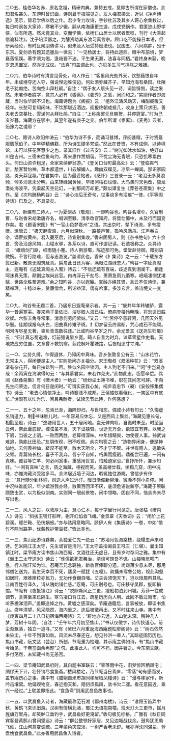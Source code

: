 <!-- { "loadSidebar": true } -->
二○五、桂伯华名赤，原名念祖，精研内典，兼持五戒，意即古所谓在家僧也。余知君名甚久，东游时曾识面，诗则曩于报端见之。友人梅君撷云，近以《净声诗选》见示，皆君学佛以后之作。君少专力攻诗，手钞杜苏及其乡人蒋心余集数过，每日吟讽各大家诗，寒暑不少辍。嗣从南海康更生游，戊戌党祸作。君匿迹山野学侠，似有所遇。然未竟其业，变而学佛，依杨仁山居士以居者累稔，刊行《大乘起信谕科注》。沈子培深器之，为醵资助其东渡习真言宗。顾口吃不能操日本语，但研索经论，有时且聚朋俦讲习，似未及入坛受持密法也。民国五、六间病肿，殁于东京。夏剑丞有题其遗墨后一律云：“一见杨居士，将持此道西。眼中布前境，梦襄落恒蹊。著字须为偈，逢歧要不迷。平生果无漏，法喜与同栖。”君终身未娶，晚岁忽思置室，然亦无成议。“法喜”句盖谓此也，亦见多生习气捐除之难嫌。

二○六、伯华诗时有清言见骨处，和人作云：“客里风光劫外天，饮愁菇恨自年年。未成境夺还人夺，强说惮边胜侠边。何处须弥藏芥子，早知沧海有桑田。杜陵老子犹痴绝，苦向空山拜杜鹃。”自注：“偶于友人扇头见一诗，词旨悱恻，读之愀然。未署作者姓字，意其人必有《黍离》、《麦秀》之感，闵而和之。”实则作者即海藏，当时伯华顾不识也。海藏诗题为《阅报》云：“槛外江涛风动天，梅酣阁暖又经年。长愁可复知闲味，不饮那堪近酒边。阅报终朝成抵几，收身上策只求田。善夫老去空摹杜，雪涕何从拜杜鹃。”自注：“上称疾罢元旦朝贺，并停筵宴。”时为己亥岁暮，海藏方在鄂中。其翌年遂有庚子之变。伯华所谓《黍离》、《麦秀》云者，殆豫为之谶耶？

二○七、赣诗人欧阳仲涛云：“伯华为诗不多，而诵习甚博，评阅甚精，于时贤最服膺范伯子。中年弹精佛籍，所为诗生硬多梵语。”然此在昔贤，本有成例，以诗境论，未可以狂花客慧少之也。录其旧作《过吉安》云：“树光如沐水如油，绝好山川是吉州。三宿未偿鱼鸟约，再来思作贾胡留。不忧尘海无青眼，只恐饥寒累白头。何日山资许粗足，全家来续醉翁游。”《登关口台町最高处》云：“登临爽气新，愁客暂怡神。草木都遗世，川云解媚人。趣幽双蝶见，凉早一蝉闻。那识家园路，炎天莽寇氛。”在君集中，固为最妥帖者。《感怀》三首录一云：“老泪无多莫浪倾，倾多消息未分明。由来转绿回黄候，早竭河枯石烂情。大鸟集时天色改，蛰龙潜处海波平。凭渠起灭空花幻，一刹那间万却更。”颇似谭复生《莽苍苍斋集》中之作。至《次均酬杨昀谷》云：“诗心淡后无奇句，世事谈多有泪痕”一律，《平等阁诗话》已及之，不具录矣。

二○八、新建有二诗人，一为夏剑丞（敬观），一即昀谷也。昀谷名增荦，久官刑曹，与赵香宋胡漱唐齐名，唱训至夥。清季改官知府，将筮仕蜀中，未及行而国变作矣。君《题香宋图》有“一官山色梦嘉州”之语。其出京时，辇下诗流，多有投赠。漱唐云：“极天翻雪浪，六月似深秋。一路猿声苦，孤吟风满舟。江声吞白帝，谪宦拟黄州。君入夔巫后，诗宜别集收。”香宋固蜀人，则《杂书绝句》六十余首，旁及沿途风物，山程水驿，各系以诗，直可作游记读。石遗极称之。众异诗云：“峨峨剑门路，细雨随小蹇。诗人例游蜀，陈迹那可免。堂堂赵侍御，赠别语微婉。不言行路难，但与志游览。”盖谓此也。香宋《衤集诗》之一云：“十载东方鬓已新。散原无阁筑延真。扁舟此日还为客，满眼江湖绿恋人。”昀谷一字延真阁主，遐庵有《送延真阁主入蜀》诗云：“不信迂疏有百端，歧途真到泪阑干。相逢呵沫真无策，颠倒尘埃尚此官。冉冉浮云干劫尽，萧萧急雨九衢寒。岷峨凄恻犹堪赋，世路全胜蜀道难。”余之知昀谷，亦以遐庵。宝融亦绳其贤，且云不仅诗佳，兼精禅理。十稔以来，赁廉僧舍，所诣益深。偶有吟事，多涉玄言，盖诗境又一变矣。

二○九、昀谷有无题二首，乃居东日遐庵录示者。其一云：“废井年年转辘鲈，露华一昔遍寒芜。春来燕子巢依旧，泪尽鲛人海已枯。倚病登楼怜畹晚，将愁遣日胜欢娱。六张五角寻常事，消息何劳问紫姑。”又云：“伫苦停卒意转闲，几回天外见华鬟。佳期误报乌头白，旧曲真传雉子斑。扌幻梦留云终易断，咒心成石不能顽。明河泻尽星无著，辜负青鸾数往还。”此或昀谷早岁之作。余尤爱其《送尧生归蜀》云：“归计真忘蜀道难，灯前强说醉乡宽。畸人自昔为时弃，谏草零星作史看。天地故应穷位置，文章曾不救饥寒。荻花枫叶瞿塘路，后夜相思寸寸滩。”

二一○、尘劳久缚，乍得退休，乃知闲中真味。吾乡张敦复公有云：“山水花竹，无常主人，得闲便是主人。”实则能闲亦关福分。宋王晦叔《双溪种花》云：“双溪渐有杂花开，每日扶筇到一回。胜似名园空锁闭。主人到老不归来。”“闲”字岂易办哉！余丙寅在海滨得句云：“与其慕君实，未若作尧夫。”此物此志，窃愿卒偿。偶阅《赵彝斋集》有《赠术者》一绝云：“纷纷尘土簿书堆，职在其间怎可辞。不向先生问荣达，但言何日是闲时。”可谓实获我心矣。桐庐袁忠节（昶）《安般移集偶书》诗云：“老去心情依净土，吟诗蹇浅不成邦。王侯蝼蚁看俄化，一笑区中有底忙。”世固有以忙为乐，闲且弗耐者，试读忠节此诗，作何感想？

二一一、五十之年，忽焉已至，海隅却扫，与世相忘。偶成小诗有句云：“久悔虚名销道力，剩书味胜儿时。一年容易应休忘，又是西风上鬓丝。”海藏见惠长句，相勖至殷，诗云：“逸塘用世人，五十居闲地。岂无髀肉叹，自诡时未至。时至当云何，奈此囊底智。控弦虽不发，天下证猿臂。世途无万全，欲取宜有弃。以我之下驷，当彼之上驷。一败而两胜，老算得深味。中年惜精爽，勿使疲人事。孙武诚难追，孰能比田忌。”友朋传观，罔不叹佩。余次均答之云：“造物畀闲身，便是神仙地。云何羡神仙，蹉叹不能至。散木天所全，不才宁不智。并世有畸人，遑敢失交臂。青蒿倚长松，喜子不我弃。吾宁不自知，朽舆而瘦驷。鼎衡尝已遍，一闲有真味。臧谷等亡羊，何必问奚事。重感用世言，怕触道家忌。”自抒所怀，兼示知好。“一闲有真味”之言，质之海藏，相视而笑。盖高楼廿载，坐榻几穿，闲中况味，亦惟海藏消受独多耳。余津居近墙子河边，暇辄独往游眺，曾信步有作云：“意行随分到林垌，风送人声过远汀。暖日渐催新柳活，微澌不碍小舟停。闲中况味谁能识，年少嬉游我亦经。散策百回浑不厌，底须危语说新亭。”海藏于项联颇致击赏，以为极似剑南。实则同一眼前景物，闲中领略，固自不同，惜余尚未尽写出也。

二一二、风人之旨，以敦厚为主，慧心仁术，每于字里行间见之。唐张枯《赠内人》诗云：“斜拔玉钗灯影畔，剔开红焰救飞蛾。”金景覃《天香词》云：“闲阶上花碧润。缓芒鞍、恐伤蜗蚓。”亦与祜用意略同。顾伊人有《集唐诗》一卷，中如“惜竹不除当路笋，伐薪教护带巢枝。”皆此类也。

二一三、焦山纪游诗夥矣，余独爱仁先一绝云：“苏墙月色海棠枝，绕榻虫声来和诗。乞米隔江王太守，先生谪官是清时。”王太守盖指闽县王可庄（仁堪）。曩出知镇江时，梁节庵方读书焦山海西庵，文酒往还无虚日，且有岁时存问之雅。集中有《谢王二太守送米》诗云：“侏儒欲死君弗治，清谈可饱吾不饥。山楼晓觉叩门急，行人喘汗知为谁。忍庵吾兄念羁独，新收官俸聊分遗。尚嫌薄少意未尽，那用邻僧乞送为。我生天幸百不死，适吴一赋犹《五噫》。疏慵未写鲁公帖，视此沟壑如居时。艰难匣粒亦民力，无功作食翻自嗤。丈夫会须饱天下，岂以琐屑矜其私。江南百姓待泽久，请从隗始铺仁慈。”忍庵，可庄别号也。可庄移守吴郡，旋即捐馆。节庵有《夜抵镇江》诗云：“脱隙嘶风正二更，蹬船初泊润州城。芳菲一往成调节，言笑重来已隔生。寒鸟凄口背江去，疏星历历向人明。此回不敢过街市，怕听茅檐涕泪声。”盖即追悼之作。黄墟之感深矣。节庵通籍后，言事被放，即读书焦山。盛年清望，风采隐然，海内重之。迄后被徵再出，又不时往来山寺。集中有《庚寅四月二十八日初宿海西庵诗》云：“辟地亦云远，入山犹未深。残钟几人梦，芳树十年阴。（自注：“壬午年六月初至焦山。）”书认仪徵字，诗传狄道心。前尘渐飘落，独立一追寻。”又有《癸巳六月重返海西庵题松廖阁诗》云：“树石依然未染尘，十年不到事如新。风流未尽春还在，想见孙洪一辈人。”其踪迹固历历也。焦山书藏，阮文达（芸台）所创，节庵重为检理，其示庵主佛如诗，有“焦山书藏今始见，干卷签函余再题”之句。此事此人，均可不朽，因并著之。今东南文献，多付荡然，未知藏书尚无恙否。

二一四、梁节庵知武昌府时，其自题书室联云：“零落雨中花，旧梦惊回栖凤宅；绸缪天下计，壮怀销尽食鱼斋。”楼风楼宅，乃节庵当日青庐，“零落”句有感而发，盖节庵伤心之事。集中有《腊朔自米市胡同移居栖凤楼诗》云：“漫与移家作，新吟击壤窝。地偏观物变，春近抱天和。翔仞须孤凤，驮书欠二骡。看花意园近，乘兴一经过。”上联盖即指此。“食鱼斋”则用武昌鱼故事也。

二一五、以武昌鱼入诗者，海藏最称范石湖《鄂州南楼》，诗云：“谁将玉笛弄中秋，黄鹤飞来识旧游。汉树有情横北渚，蜀江无语抱南楼。烛天灯火三更市，摇月旌旗万里舟。却笑鲈江垂钓手，武昌鱼好更淹留。”收句极见标格。广雅有《秋日同宾客登黄鹄山曾祠望远》诗云：“群公整顿好家居，又见边城战伐余。鼓角犹思助飞动，江山何意变调疏。三年菜色灾应淡，一树严香老未舒。我亦浮沈同湛辈，登盘愧食武昌鱼。”此亦善用武昌鱼入诗者。

